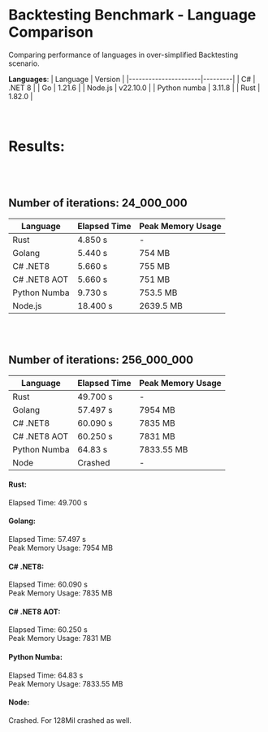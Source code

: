 # Backtesting Benchmark - Language Comparison
Comparing performance of languages in over-simplified Backtesting scenario.

**Languages**: 
| Language             | Version |
|----------------------|---------|
| C# | .NET 8 |
| Go | 1.21.6 |
| Node.js | v22.10.0 |
| Python numba | 3.11.8 |
| Rust | 1.82.0 |
</br></br></br>


# Results:
</br></br>
## Number of iterations: 24_000_000

| Language             | Elapsed Time | Peak Memory Usage |
|----------------------|--------------|-------------------|
| Rust                 | 4.850 s      | -                 |
| Golang               | 5.440 s      | 754 MB            |
| C# .NET8             | 5.660 s      | 755 MB            |
| C# .NET8 AOT         | 5.660 s      | 751 MB            |
| Python Numba         | 9.730 s      | 753.5 MB          |
| Node.js              | 18.400 s     | 2639.5 MB         |


</br></br>
## Number of iterations: 256_000_000

| Language      | Elapsed Time | Peak Memory Usage |
|---------------|--------------|-------------------|
| Rust          | 49.700 s     | -                 |
| Golang        | 57.497 s     | 7954 MB           |
| C# .NET8      | 60.090 s     | 7835 MB           |
| C# .NET8 AOT  | 60.250 s     | 7831 MB           |
| Python Numba  | 64.83 s      | 7833.55 MB        |
| Node          | Crashed      | -                 |


#### Rust:
Elapsed Time: 49.700 s</br>

#### Golang:
Elapsed Time: 57.497 s</br>
Peak Memory Usage: 7954 MB

#### C# .NET8:
Elapsed Time: 60.090 s</br>
Peak Memory Usage: 7835 MB

#### C# .NET8 AOT:
Elapsed Time: 60.250 s</br>
Peak Memory Usage: 7831 MB

#### Python Numba:
Elapsed Time: 64.83 s</br>
Peak Memory Usage: 7833.55 MB

#### Node:
Crashed. For 128Mil crashed as well.</br>


